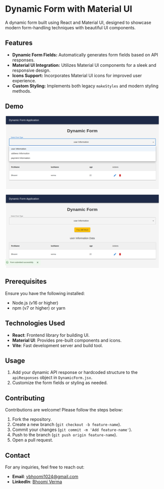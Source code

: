 # Dynamic Form with Material UI

A dynamic form built using React and Material UI, designed to showcase modern form-handling techniques with beautiful UI components.

## Features

- **Dynamic Form Fields:** Automatically generates form fields based on API responses.
- **Material UI Integration:** Utilizes Material UI components for a sleek and responsive design.
- **Icons Support:** Incorporates Material UI icons for improved user experience.
- **Custom Styling:** Implements both legacy `makeStyles` and modern styling methods.

## Demo


![Live Demo](DynamicFormApplication/src/assets/dem.png)

![Live Demo](DynamicFormApplication/src/assets/demo.png)

## Prerequisites

Ensure you have the following installed:

- Node.js (v16 or higher)
- npm (v7 or higher) or yarn

## Technologies Used

- **React**: Frontend library for building UI.
- **Material UI**: Provides pre-built components and icons.
- **Vite**: Fast development server and build tool.

## Usage

1. Add your dynamic API response or hardcoded structure to the `apiResponses` object in `DynamicForm.jsx`.
2. Customize the form fields or styling as needed.

## Contributing

Contributions are welcome! Please follow the steps below:

1. Fork the repository.
2. Create a new branch (`git checkout -b feature-name`).
3. Commit your changes (`git commit -m 'Add feature-name'`).
4. Push to the branch (`git push origin feature-name`).
5. Open a pull request.

## Contact

For any inquiries, feel free to reach out:

- **Email**: vbhoomi1024@gmail.com
- **LinkedIn**: [Bhoomi Verma](https://www.linkedin.com/in/bhoomi-verma-0718411a0/)

